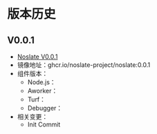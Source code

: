 # 版本历史

## V0.0.1
+ [Noslate V0.0.1](https://github.com/noslate-project/noslate/releases)
+ 镜像地址：ghcr.io/noslate-project/noslate:0.0.1
+ 组件版本：
  + Node.js：
  + Aworker：
  + Turf：
  + Debugger：
+ 相关变更：
  + Init Commit